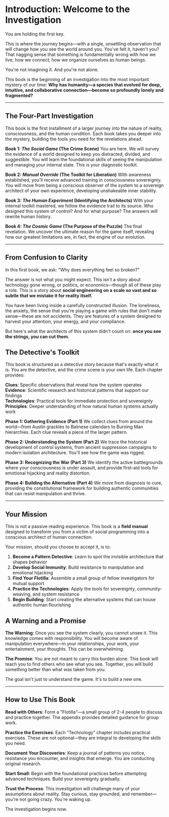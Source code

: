# Introduction: Welcome to the Investigation

You are holding the first key.

This is where the journey begins—with a single, unsettling observation that will change how you see the world around you. You've felt it, haven't you? That nagging sense that something is fundamentally wrong with how we live, how we connect, how we organize ourselves as human beings.

You're not imagining it. And you're not alone.

This book is the beginning of an investigation into the most important mystery of our time: **Why has humanity—a species that evolved for deep, intuitive, and collaborative connection—become so profoundly lonely and fragmented?**

---

## The Four-Part Investigation

This book is the first installment of a larger journey into the nature of reality, consciousness, and the human condition. Each book takes you deeper into the mystery, building the tools you need for the revelations ahead.

**Book 1: *The Social Game* (The Crime Scene)**
You are here. We will survey the evidence of a world designed to keep you distracted, divided, and suggestible. You will learn the foundational skills of seeing the manipulation and managing your internal state. This is your diagnostic toolkit.

**Book 2: *Manual Override* (The Toolkit for Liberation)**
With awareness established, you'll receive advanced training in consciousness sovereignty. You will move from being a conscious observer of the system to a sovereign architect of your own experience, developing unshakeable inner stability.

**Book 3: *The Human Experiment* (Identifying the Architects)**
With your internal toolkit mastered, we follow the evidence trail to its source. Who designed this system of control? And for what purpose? The answers will rewrite human history.

**Book 4: *The Cosmic Game* (The Purpose of the Puzzle)**
The final revelation. We uncover the ultimate reason for the game itself, revealing how our greatest limitations are, in fact, the engine of our evolution.

---

## From Confusion to Clarity

In this first book, we ask: "Why does everything feel so broken?"

The answer is not what you might expect. This isn't a story about technology gone wrong, or politics, or economics—though all of these play a role. This is a story about **social engineering on a scale so vast and so subtle that we mistake it for reality itself.**

You have been living inside a carefully constructed illusion. The loneliness, the anxiety, the sense that you're playing a game with rules that don't make sense—these are not accidents. They are features of a system designed to harvest your attention, your energy, and your compliance.

But here's what the architects of this system didn't count on: **once you see the strings, you can cut them.**

## The Detective's Toolkit

This book is structured as a detective story because that's exactly what it is. You are the detective, and the crime scene is your own life. Each chapter provides:

**Clues**: Specific observations that reveal how the system operates
**Evidence**: Scientific research and historical patterns that support our findings  
**Technologies**: Practical tools for immediate protection and sovereignty
**Principles**: Deeper understanding of how natural human systems actually work

**Phase 1: Gathering Evidence (Part 1)**
We collect clues from around the world—from Austin grackles to Balinese calendars to Burning Man hierarchies. Each clue reveals a piece of the larger pattern.

**Phase 2: Understanding the System (Part 2)**
We trace the historical development of control systems, from ancient suppression campaigns to modern isolation architecture. You'll see how the game was rigged.

**Phase 3: Recognizing the War (Part 3)**
We identify the active battlegrounds where your consciousness is under assault, and provide first-aid tools for emotional hijacking and reality distortion.

**Phase 4: Building the Alternative (Part 4)**
We move from diagnosis to cure, providing the constitutional framework for building authentic communities that can resist manipulation and thrive.

---

## Your Mission

This is not a passive reading experience. This book is a **field manual** designed to transform you from a victim of social programming into a conscious architect of human connection.

Your mission, should you choose to accept it, is to:

1. **Become a Pattern Detective**: Learn to spot the invisible architecture that shapes behavior
2. **Develop Social Immunity**: Build resistance to manipulation and emotional hijacking  
3. **Find Your Flotilla**: Assemble a small group of fellow investigators for mutual support
4. **Practice the Technologies**: Apply the tools for sovereignty, community-weaving, and system resistance
5. **Begin Building**: Start creating the alternative systems that can house authentic human flourishing

## A Warning and a Promise

**The Warning**: Once you see the system clearly, you cannot unsee it. This knowledge comes with responsibility. You will become aware of manipulation everywhere—in your relationships, your work, your entertainment, your thoughts. This can be overwhelming.

**The Promise**: You are not meant to carry this burden alone. This book will teach you to find others who see what you see. Together, you will build something better than what was taken from you.

The goal isn't just to understand the game. It's to build a new one.

---

## How to Use This Book

**Read with Others**: Form a "Flotilla"—a small group of 2-4 people to discuss and practice together. The appendix provides detailed guidance for group work.

**Practice the Exercises**: Each "Technology" chapter includes practical exercises. These are not optional—they are integral to developing the skills you need.

**Document Your Discoveries**: Keep a journal of patterns you notice, resistance you encounter, and insights that emerge. You are conducting original research.

**Start Small**: Begin with the foundational practices before attempting advanced techniques. Build your sovereignty gradually.

**Trust the Process**: This investigation will challenge many of your assumptions about reality. Stay curious, stay grounded, and remember—you're not going crazy. You're waking up.

The investigation begins now.
